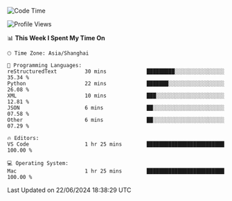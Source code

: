 <!--START_SECTION:waka-->
![Code Time](http://img.shields.io/badge/Code%20Time-453%20hrs%2037%20mins-blue)

![Profile Views](http://img.shields.io/badge/Profile%20Views-2-blue)

📊 **This Week I Spent My Time On** 

```text
🕑︎ Time Zone: Asia/Shanghai

💬 Programming Languages: 
reStructuredText         30 mins             █████████░░░░░░░░░░░░░░░░   35.34 % 
Python                   22 mins             ███████░░░░░░░░░░░░░░░░░░   26.08 % 
XML                      10 mins             ███░░░░░░░░░░░░░░░░░░░░░░   12.81 % 
JSON                     6 mins              ██░░░░░░░░░░░░░░░░░░░░░░░   07.58 % 
Other                    6 mins              ██░░░░░░░░░░░░░░░░░░░░░░░   07.29 % 

🔥 Editors: 
VS Code                  1 hr 25 mins        █████████████████████████   100.00 % 

💻 Operating System: 
Mac                      1 hr 25 mins        █████████████████████████   100.00 % 
```


 Last Updated on 22/06/2024 18:38:29 UTC
<!--END_SECTION:waka-->
